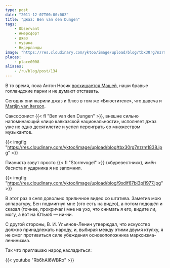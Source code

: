```yaml
---
type: post
date: "2011-12-07T00:00:00Z"
title: "Джаз: Ben van den Dungen"
tags:
    - Observant
    - Амерсфорт
    - джаз
    - музыка
    - Нидерланды
image: "https://res.cloudinary.com/yktoo/image/upload/blog/tbx30rg7nzrm1838.jpg"
places:
    - place0008
aliases:
    - /ru/blog/post/134
---
```


В то время, пока Антон Носик [восхищается Машей](http://dolboeb.livejournal.com/2245861.html), наши бравые голландские парни и не думают отставать.

Сегодня они жарили джаз и блюз в том же «Блюстителе», что давеча и [Martijn van Iterson](0125).

Саксофонист {{< fl "Ben van den Dungen" >}}, внешне сильно напоминающий «лицо кавказской национальности», исполняет джаз уже не одно десятилетие и успел переиграть со множеством музыкантов.

{{< imgfig "https://res.cloudinary.com/yktoo/image/upload/blog/tbx30rg7nzrm1838.jpg" >}}

<!--more-->

Пианиста зовут просто {{< fl "Stormvogel" >}} («буревестник»), имён басиста и ударника я не запомнил.

{{< imgfig "https://res.cloudinary.com/yktoo/image/upload/blog/9xdlf67bi3pi1977.jpg" >}}

В этот раз я снял довольно приличное видео со штатива. Заметив мою аппаратуру, Бен подмигнул мне (это есть на видео), а потом подошёл и сказал (точнее, прокричал) мне на ухо, что снимать я его, видите ли, могу, а вот на Ютьюб — ни-ни.

С другой стороны, В. И. Ульянов-Ленин утверждал, что искусство должно принадлежать народу, и, выбирая между этими двумя ктулху, я не смог противиться силе убеждения основоположника марксизма-ленинизма.

Так что приглашаю народ насладиться:

{{< youtube "Rb6hAI6WBRo" >}}
